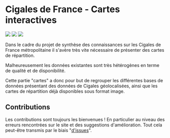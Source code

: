 # Cigales de France - Cartes interactives
<a href="https://www.cigalesdefrance.fr"><img src="https://img.shields.io/badge/Site-Cigales%20de%20France-dbdbdb.svg?style=for-the-badge"></a> <a href="https://forum.cigalesdefrance.fr"><img src="https://img.shields.io/badge/Forum-Cigales%20de%20France-699600.svg?style=for-the-badge"></a> <a href="https://discord.gg/ugqdcJgaPW"><img src="https://img.shields.io/badge/Cigales de France-%235865F2.svg?style=for-the-badge&logo=discord&logoColor=white"></a> 

Dans le cadre du projet de synthèse des connaissances sur les Cigales de France métropolitaine il s'avère très vite nécessaire de présenter des cartes de répartition.

Malheureusement les données existantes sont très hétérogènes en terme de qualité et de disponibilité.

Cette partie "cartes" a donc pour but de regrouper les différentes bases de données présentant des données de Cigales géolocalisées, ainsi que les cartes de répartition déjà disponibles sous format image.


## Contributions

Les contributions sont toujours les bienvenues ! En particulier au niveau des erreurs rencontrées sur le site et des suggestions d'amélioration. Tout cela peut-être transmis par le biais "[d'issues](https://github.com/CigalesdeFrance/CARTES/issues)".
